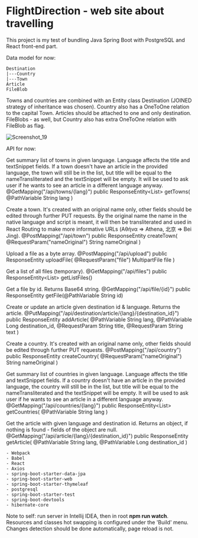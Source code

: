 # FlightDirection - web site about travelling

This project is my test of bundling Java Spring Boot with PostgreSQL and React front-end part.

Data model for now:

	Destination
	|---Country
	|---Town
	Article
	FileBlob

Towns and countries are combined with an Entity class Destination (JOINED strategy of inheritance was chosen). Country also has a OneToOne relation to the capital Town.
Articles should be attached to one and only destination. FileBlobs - as well, but Country also has extra OneToOne relation with FileBlob as flag.

![Screenshot_19](https://user-images.githubusercontent.com/65328222/158078612-fd678c3b-f70f-46d8-bf16-b9135bd7553b.png)

API for now:

Get summary list of towns in given language. Language affects the title and textSnippet fields. If a town doesn't have an article in the provided language, the town will still be in the list, but title will be equal to the nameTransliterated and the textSnippet will be empty. It will be used to ask user if he wants to see an article in a different language anyway.
	@GetMapping("/api/towns/{lang}")
	public ResponseEntity<List<ResponseTownPreview>> getTowns(
		@PathVariable String lang
	)

Create a town. It's created with an original name only, other fields should be edited through further PUT requests. By the original name the name in the native language and script is meant, it will then be transliterated and used in React Routing to make more informative URLs (Αθήνα => Athena, 北京 => Bei Jing).
	@PostMapping("/api/town")
	public ResponseEntity<ResponseNewDestination> createTown(
		@RequestParam("nameOriginal") String nameOriginal
	)

Upload a file as a byte array.
	@PostMapping("/api/upload")
	public ResponseEntity<ResponseMessage> uploadFile(
		@RequestParam("file") MultipartFile file
	)

Get a list of all files (temporary).
	@GetMapping("/api/files")
	public ResponseEntity<List<ResponseFile>> getListFiles()

Get a file by id. Returns Base64 string.
	@GetMapping("/api/file/{id}")
	public ResponseEntity<String> getFile(@PathVariable String id)

Create or update an article given destination id & language. Returns the article.
	@PutMapping("/api/destination/article/{lang}/{destination_id}")
	public ResponseEntity<ResponseArticle> addArticle(
		@PathVariable String lang,
		@PathVariable Long destination_id,
		@RequestParam String title,
		@RequestParam String text
	)

Create a country. It's created with an original name only, other fields should be edited through further PUT requests.
	@PostMapping("/api/country")
	public ResponseEntity<ResponseNewDestination> createCountry(
		@RequestParam("nameOriginal") String nameOriginal
	)

Get summary list of countries in given language. Language affects the title and textSnippet fields. If a country doesn't have an article in the provided language, the country will still be in the list, but title will be equal to the nameTransliterated and the textSnippet will be empty. It will be used to ask user if he wants to see an article in a different language anyway.
	@GetMapping("/api/countries/{lang}")
	public ResponseEntity<List<ResponseCountryPreview>> getCountries(
		@PathVariable String lang
	)

Get the article with given language and destination id. Returns an object, if nothing is found - fields of the object are null.
	@GetMapping("/api/article/{lang}/{destination_id}")
	public ResponseEntity<ResponseArticle> getArticle(
		@PathVariable String lang,
		@PathVariable Long destination_id
	)

	- Webpack
	- Babel
	- React
	- Axios
	- spring-boot-starter-data-jpa
	- spring-boot-starter-web
	- spring-boot-starter-thymeleaf
	- postgresql
	- spring-boot-starter-test
	- spring-boot-devtools
	- hibernate-core

Note to self: run server in Intellij IDEA, then in root **npm run watch**. Resources and classes hot swapping is configured under the 'Build' menu. Changes detection should be done automatically, page reload is not.
